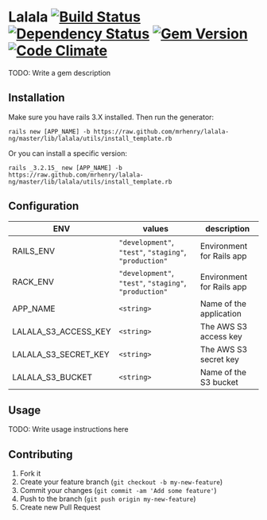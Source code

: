 # Lalala [![Build Status](https://secure.travis-ci.org/mrhenry/lalala-ng.png)](http://travis-ci.org/mrhenry/lalala-ng?branch=master) [![Dependency Status](https://gemnasium.com/mrhenry/lalala-ng.png)](https://gemnasium.com/mrhenry/lalala-ng) [![Gem Version](https://badge.fury.io/rb/lalala.png)](http://badge.fury.io/rb/lalala) [![Code Climate](https://codeclimate.com/github/mrhenry/lalala-ng.png)](https://codeclimate.com/github/mrhenry/lalala-ng)

TODO: Write a gem description

## Installation

Make sure you have rails 3.X installed. Then run the generator:

    rails new [APP_NAME] -b https://raw.github.com/mrhenry/lalala-ng/master/lib/lalala/utils/install_template.rb

Or you can install a specific version:

    rails _3.2.15_ new [APP_NAME] -b https://raw.github.com/mrhenry/lalala-ng/master/lib/lalala/utils/install_template.rb


## Configuration

| ENV | values | description |
| ---- | ---- | ---- |
| RAILS_ENV | `"development"`, `"test"`, `"staging"`, `"production"` | Environment for Rails app |
| RACK_ENV  | `"development"`, `"test"`, `"staging"`, `"production"` | Environment for Rails app |
| APP_NAME | `<string>` | Name of the application |
| LALALA_S3_ACCESS_KEY | `<string>` | The AWS S3 access key |
| LALALA_S3_SECRET_KEY | `<string>` | The AWS S3 secret key |
| LALALA_S3_BUCKET | `<string>` | Name of the S3 bucket |

## Usage

TODO: Write usage instructions here

## Contributing

1. Fork it
2. Create your feature branch (`git checkout -b my-new-feature`)
3. Commit your changes (`git commit -am 'Add some feature'`)
4. Push to the branch (`git push origin my-new-feature`)
5. Create new Pull Request
